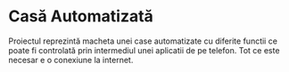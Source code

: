 # Casă Automatizată

Proiectul reprezintă macheta unei case automatizate cu diferite functii ce poate fi controlată prin intermediul unei aplicatii de pe telefon. Tot ce este necesar e o conexiune la internet.
